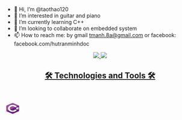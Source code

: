 - 👋 Hi, I’m @taothao120
- 👀 I’m interested in guitar and piano
- 🌱 I’m currently learning C++
- 💞️ I’m looking to collaborate on embedded system
- 📫 How to reach me: by gmail tmanh.8a@gmail.com or facebook: facebook.com/hutranminhdoc
<div align="center">
  <a href="https://github.com/taothao120/taothao120">
  <img height="120em" src="https://github-readme-stats.vercel.app/api?username=taothao120&show_icons=true&theme=dracula&include_all_commits=true&count_private=true"/>
  <img height="120em" src="https://github-readme-stats.vercel.app/api/top-langs/?username=taothao120&layout=compact&langs_count=7&theme=dracula"/>
</div>
  <h2 align="center">🛠 Technologies and Tools 🛠</h2>
<br>
<div style="display: inline_block"><br> 
  <img align="center" alt="Rafa-CSharp" height="30" width="40" src="https://raw.githubusercontent.com/devicons/devicon/master/icons/csharp/csharp-original.svg">
 
